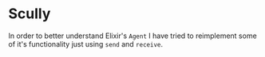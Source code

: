 # Scully

In order to better understand Elixir's `Agent` I have tried to reimplement some of it's functionality just using `send` and `receive`.

